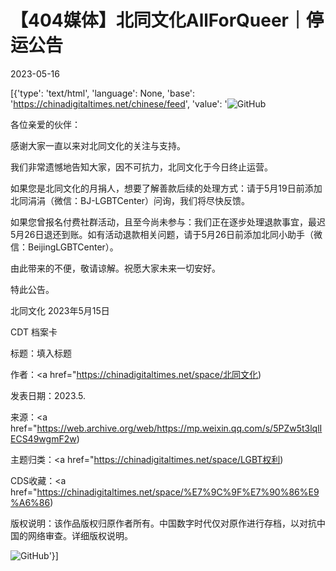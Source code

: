 # 【404媒体】北同文化AllForQueer｜停运公告

2023-05-16

[{'type': 'text/html', 'language': None, 'base': 'https://chinadigitaltimes.net/chinese/feed', 'value': '![GitHub](https://chinadigitaltimes.net/chinese/files/2023/05/image-1684231074642.png)

各位亲爱的伙伴： 

感谢大家一直以来对北同文化的关注与支持。 

我们非常遗憾地告知大家，因不可抗力，北同文化于今日终止运营。 

如果您是北同文化的月捐人，想要了解善款后续的处理方式：请于5月19日前添加北同涓涓（微信：BJ-LGBTCenter）问询，我们将尽快反馈。 

如果您曾报名付费社群活动，且至今尚未参与：我们正在逐步处理退款事宜，最迟5月26日退还到账。如有活动退款相关问题，请于5月26日前添加北同小助手（微信：BeijingLGBTCenter）。

由此带来的不便，敬请谅解。祝愿大家未来一切安好。

特此公告。

北同文化  2023年5月15日



CDT 档案卡

标题：填入标题

作者：<a href="https://chinadigitaltimes.net/space/北同文化)

发表日期：2023.5.

来源：<a href="https://web.archive.org/web/https://mp.weixin.qq.com/s/5PZw5t3lqlIECS49wgmF2w)

主题归类：<a href="https://chinadigitaltimes.net/space/LGBT权利)

CDS收藏：<a href="https://chinadigitaltimes.net/space/%E7%9C%9F%E7%90%86%E9%A6%86)

版权说明：该作品版权归原作者所有。中国数字时代仅对原作进行存档，以对抗中国的网络审查。详细版权说明。





![GitHub](https://chinadigitaltimes.net/chinese/files/2023/05/post-696024-646354e2c2388.)'}]